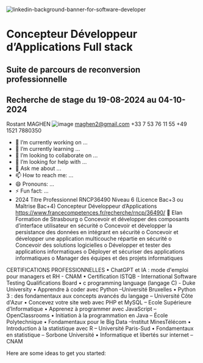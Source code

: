 ![linkedin-background-banner-for-software-developer](https://github.com/maghen2/maghen2/assets/101536427/2588a90b-0b82-4675-8155-f8e53e1af97f)

# Concepteur Développeur d’Applications Full stack
## Suite de parcours de reconversion professionnelle
## Recherche de stage du 19-08-2024 au 04-10-2024

Rostant MAGHEN
 ![image](https://github.com/maghen2/maghen2/assets/101536427/f1b8c347-77af-4b31-97ba-3f179f35a86a)
	maghen2@gmail.com
 	+33 7 53 76 11 55
 	+49 1521 7880350
  
- 🔭 I’m currently working on ...
- 🌱 I’m currently learning ...
- 👯 I’m looking to collaborate on ...
- 🤔 I’m looking for help with ...
- 💬 Ask me about ...
- 📫 How to reach me: ...
- 😄 Pronouns: ...
- ⚡ Fun fact: ...
- 
  2024 Titre Professionnel RNCP36490 Niveau 6 (Licence Bac+3 ou Maîtrise Bac+4) Concepteur Développeur d’Applications 
https://www.francecompetences.fr/recherche/rncp/36490/ 
	Elan Formation de Strasbourg
o	Concevoir et développer des composants d’interface utilisateur en sécurité
o	Concevoir et développer la persistance des données en intégrant en sécurité
o	Concevoir et développer une application multicouche répartie en sécurité
o	Concevoir des solutions logicielles
o	Développer et tester des applications informatiques
o	Déployer et sécuriser des applications informatiques
o	Manager des équipes et des projets informatiques

CERTIFICATIONS PROFESSIONNELLES
• ChatGPT et IA : mode d'emploi pour managers et RH - CNAM
• Certification ISTQB - International Software Testing Qualifications Board
• c programming language (langage C) - Duke University
• Apprendre à coder avec Python –Université Bruxelles
• Python 3 : des fondamentaux aux concepts avancés du langage – Université Côte d'Azur
• Concevez votre site web avec PHP et MySQL – Ecole Supérieure d’Informatique
• Apprenez à programmer avec JavaScript –OpenClassrooms
• Initiation à la programmation en Java – École Polytechnique
• Fondamentaux pour le Big Data –Institut MinesTélécom
• Introduction à la statistique avec R – Université Paris-Sud
• Fondamentaux en statistique – Sorbone Université 
• Informatique et libertés sur internet – CNAM




Here are some ideas to get you started:



